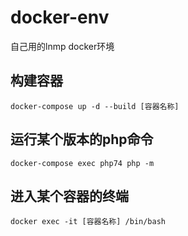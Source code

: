 # docker-env

自己用的lnmp docker环境

## 构建容器
```
docker-compose up -d --build [容器名称]
```
## 运行某个版本的php命令
```
docker-compose exec php74 php -m
```

## 进入某个容器的终端
```
docker exec -it [容器名称] /bin/bash
```